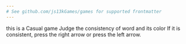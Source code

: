 ```yaml
---
# See github.com/js13kGames/games for supported frontmatter
---
```

this is a Casual game
Judge the consistency of word and its color
If it is consistent, press the right arrow or press the left arrow.